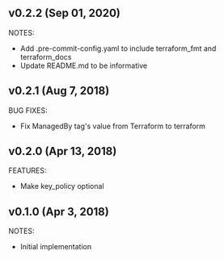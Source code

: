 ## v0.2.2 (Sep 01, 2020)

NOTES:
* Add .pre-commit-config.yaml to include terraform_fmt and terraform_docs
* Update README.md to be informative

## v0.2.1 (Aug 7, 2018)

BUG FIXES:

* Fix ManagedBy tag's value from Terraform to terraform

## v0.2.0 (Apr 13, 2018)

FEATURES:

* Make key_policy optional

## v0.1.0 (Apr 3, 2018)

NOTES:

* Initial implementation
